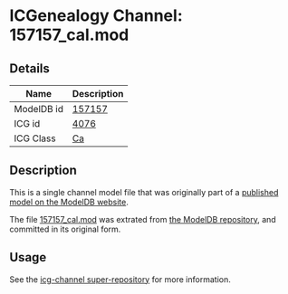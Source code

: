 # ICGenealogy Channel: 157157\_cal.mod

## Details

Name | Description
---- | -----------
ModelDB id | [157157](http://senselab.med.yale.edu/ModelDB/ShowModel.cshtml?model=157157)
ICG id | [4076](http://icg.neurotheory.ox.ac.uk/channels/3/4076)
ICG Class | [Ca](http://icg.neurotheory.ox.ac.uk/channels/3)

## Description

This is a single channel model file that was originally part of a [published model on the ModelDB website](http://senselab.med.yale.edu/mModelDB/ShowModel.cshtml?model=157157).

The file [157157\_cal.mod](157157_cal.mod) was extrated from [the ModelDB repository](http://senselab.med.yale.edu/ModelDB/ShowModel.cshtml?model=157157), and committed in its original form.

## Usage

See the [icg-channel super-repository](https://github.com/icgenealogy/icg-channels) for more information.